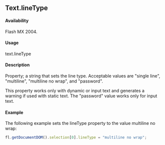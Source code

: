 ## Text.lineType

#### Availability

Flash MX 2004.

#### Usage

text.lineType

#### Description

Property; a string that sets the line type. Acceptable values are "single line", "multiline", "multiline no wrap", and "password".

This property works only with dynamic or input text and generates a warning if used with static text. The "password"
value works only for input text.

#### Example

The following example sets the lineType property to the value multiline no wrap:

```javascript
fl.getDocumentDOM().selection[0].lineType = "multiline no wrap";
```
